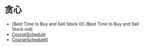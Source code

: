 # **贪心**

* [Best Time to Buy and Sell Stock II](./Best Time to Buy and Sell Stock.md)
* [CourseSchedule](./CourseSchedule.md)
* [CourseScheduleII](CourseScheduleII.md)
